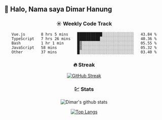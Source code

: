 ## 👋 Halo, Nama saya **Dimar Hanung**

<center>

### :sunny: Weekly Code Track
<!--START_SECTION:waka-->

```text
Vue.js       8 hrs 5 mins    ███████████░░░░░░░░░░░░░░   43.84 %
TypeScript   7 hrs 26 mins   ██████████░░░░░░░░░░░░░░░   40.36 %
Bash         1 hr 1 min      █▒░░░░░░░░░░░░░░░░░░░░░░░   05.55 %
JavaScript   58 mins         █▒░░░░░░░░░░░░░░░░░░░░░░░   05.32 %
Other        37 mins         █░░░░░░░░░░░░░░░░░░░░░░░░   03.40 %
```

<!--END_SECTION:waka-->

### :fire: Streak

[![GitHub Streak](http://github-readme-streak-stats.herokuapp.com?user=dimar-hanung)](https://git.io/streak-stats)

### :chart: Stats

![Dimar's github stats](https://github-readme-stats.vercel.app/api?username=dimar-hanung&show_icons=true&theme=vue)

[![Top Langs](https://github-readme-stats.vercel.app/api/top-langs/?username=dimar-hanung)](#)

</center>
